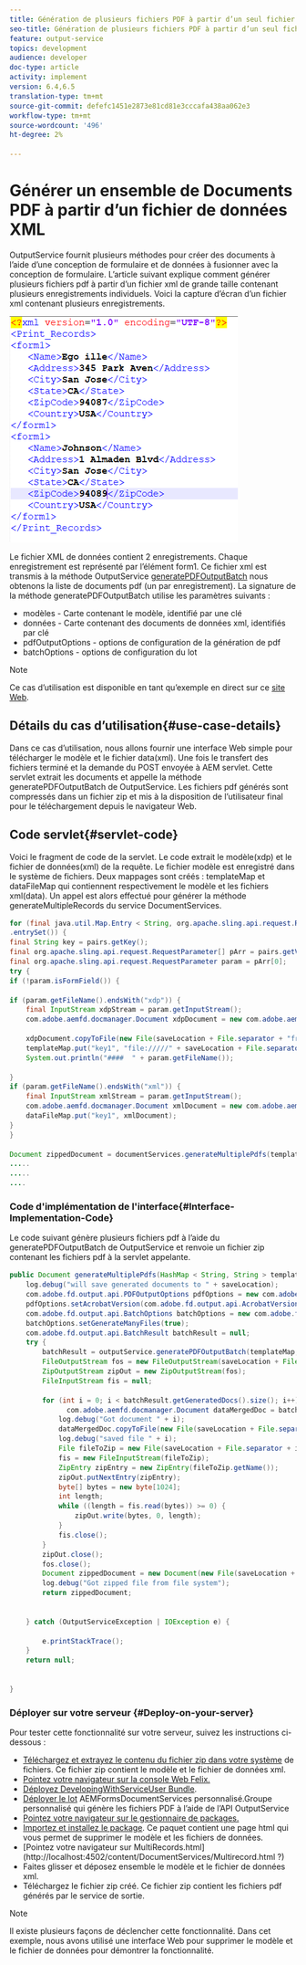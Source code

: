 ```yaml
---
title: Génération de plusieurs fichiers PDF à partir d’un seul fichier de données
seo-title: Génération de plusieurs fichiers PDF à partir d’un seul fichier de données
feature: output-service
topics: development
audience: developer
doc-type: article
activity: implement
version: 6.4,6.5
translation-type: tm+mt
source-git-commit: defefc1451e2873e81cd81e3cccafa438aa062e3
workflow-type: tm+mt
source-wordcount: '496'
ht-degree: 2%

---
```



# Générer un ensemble de Documents PDF à partir d’un fichier de données XML

OutputService fournit plusieurs méthodes pour créer des documents à l’aide d’une conception de formulaire et de données à fusionner avec la conception de formulaire. L’article suivant explique comment générer plusieurs fichiers pdf à partir d’un fichier xml de grande taille contenant plusieurs enregistrements individuels.
Voici la capture d’écran d’un fichier xml contenant plusieurs enregistrements.

![multi-record-xml](assets/multi-record-xml.PNG)

Le fichier XML de données contient 2 enregistrements. Chaque enregistrement est représenté par l’élément form1. Ce fichier xml est transmis à la méthode OutputService [generatePDFOutputBatch](https://helpx.adobe.com/aem-forms/6/javadocs/com/adobe/fd/output/api/OutputService.html) nous obtenons la liste de documents pdf (un par enregistrement).
La signature de la méthode generatePDFOutputBatch utilise les paramètres suivants :

* modèles - Carte contenant le modèle, identifié par une clé
* données - Carte contenant des documents de données xml, identifiés par clé
* pdfOutputOptions - options de configuration de la génération de pdf
* batchOptions - options de configuration du lot

>[!NOTE]
>
>Ce cas d’utilisation est disponible en tant qu’exemple en direct sur ce [site Web](https://forms.enablementadobe.com/content/samples/samples.html?query=0).

## Détails du cas d’utilisation{#use-case-details}

Dans ce cas d’utilisation, nous allons fournir une interface Web simple pour télécharger le modèle et le fichier data(xml). Une fois le transfert des fichiers terminé et la demande du POST envoyée à AEM servlet. Cette servlet extrait les documents et appelle la méthode generatePDFOutputBatch de OutputService. Les fichiers pdf générés sont compressés dans un fichier zip et mis à la disposition de l’utilisateur final pour le téléchargement depuis le navigateur Web.

## Code servlet{#servlet-code}

Voici le fragment de code de la servlet. Le code extrait le modèle(xdp) et le fichier de données(xml) de la requête. Le fichier modèle est enregistré dans le système de fichiers. Deux mappages sont créés : templateMap et dataFileMap qui contiennent respectivement le modèle et les fichiers xml(data). Un appel est alors effectué pour générer la méthode generateMultipleRecords du service DocumentServices.

```java
for (final java.util.Map.Entry < String, org.apache.sling.api.request.RequestParameter[] > pairs: params
.entrySet()) {
final String key = pairs.getKey();
final org.apache.sling.api.request.RequestParameter[] pArr = pairs.getValue();
final org.apache.sling.api.request.RequestParameter param = pArr[0];
try {
if (!param.isFormField()) {

if (param.getFileName().endsWith("xdp")) {
    final InputStream xdpStream = param.getInputStream();
    com.adobe.aemfd.docmanager.Document xdpDocument = new com.adobe.aemfd.docmanager.Document(xdpStream);

    xdpDocument.copyToFile(new File(saveLocation + File.separator + "fromui.xdp"));
    templateMap.put("key1", "file://///" + saveLocation + File.separator + "fromui.xdp");
    System.out.println("####  " + param.getFileName());

}
if (param.getFileName().endsWith("xml")) {
    final InputStream xmlStream = param.getInputStream();
    com.adobe.aemfd.docmanager.Document xmlDocument = new com.adobe.aemfd.docmanager.Document(xmlStream);
    dataFileMap.put("key1", xmlDocument);
}
}

Document zippedDocument = documentServices.generateMultiplePdfs(templateMap, dataFileMap,saveLocation);
.....
.....
....
```

### Code d&#39;implémentation de l&#39;interface{#Interface-Implementation-Code}

Le code suivant génère plusieurs fichiers pdf à l’aide du generatePDFOutputBatch de OutputService et renvoie un fichier zip contenant les fichiers pdf à la servlet appelante.

```java
public Document generateMultiplePdfs(HashMap < String, String > templateMap, HashMap < String, Document > dataFileMap, String saveLocation) {
    log.debug("will save generated documents to " + saveLocation);
    com.adobe.fd.output.api.PDFOutputOptions pdfOptions = new com.adobe.fd.output.api.PDFOutputOptions();
    pdfOptions.setAcrobatVersion(com.adobe.fd.output.api.AcrobatVersion.Acrobat_11);
    com.adobe.fd.output.api.BatchOptions batchOptions = new com.adobe.fd.output.api.BatchOptions();
    batchOptions.setGenerateManyFiles(true);
    com.adobe.fd.output.api.BatchResult batchResult = null;
    try {
        batchResult = outputService.generatePDFOutputBatch(templateMap, dataFileMap, pdfOptions, batchOptions);
        FileOutputStream fos = new FileOutputStream(saveLocation + File.separator + "zippedfile.zip");
        ZipOutputStream zipOut = new ZipOutputStream(fos);
        FileInputStream fis = null;

        for (int i = 0; i < batchResult.getGeneratedDocs().size(); i++) {
              com.adobe.aemfd.docmanager.Document dataMergedDoc = batchResult.getGeneratedDocs().get(i);
            log.debug("Got document " + i);
            dataMergedDoc.copyToFile(new File(saveLocation + File.separator + i + ".pdf"));
            log.debug("saved file " + i);
            File fileToZip = new File(saveLocation + File.separator + i + ".pdf");
            fis = new FileInputStream(fileToZip);
            ZipEntry zipEntry = new ZipEntry(fileToZip.getName());
            zipOut.putNextEntry(zipEntry);
            byte[] bytes = new byte[1024];
            int length;
            while ((length = fis.read(bytes)) >= 0) {
                zipOut.write(bytes, 0, length);
            }
            fis.close();
        }
        zipOut.close();
        fos.close();
        Document zippedDocument = new Document(new File(saveLocation + File.separator + "zippedfile.zip"));
        log.debug("Got zipped file from file system");
        return zippedDocument;


    } catch (OutputServiceException | IOException e) {

        e.printStackTrace();
    }
    return null;


}
```

### Déployer sur votre serveur {#Deploy-on-your-server}

Pour tester cette fonctionnalité sur votre serveur, suivez les instructions ci-dessous :

* [Téléchargez et extrayez le contenu du fichier zip dans votre système](assets/mult-records-template-and-xml-file.zip) de fichiers. Ce fichier zip contient le modèle et le fichier de données xml.
* [Pointez votre navigateur sur la console Web Felix.](http://localhost:4502/system/console/bundles)
* [Déployez DevelopingWithServiceUser Bundle](/help/forms/assets/common-osgi-bundles/DevelopingWithServiceUser.jar).
* [Déployer le lot](/help/forms/assets/common-osgi-bundles/AEMFormsDocumentServices.core-1.0-SNAPSHOT.jar) AEMFormsDocumentServices personnalisé.Groupe personnalisé qui génère les fichiers PDF à l’aide de l’API OutputService
* [Pointez votre navigateur sur le gestionnaire de packages.](http://localhost:4502/crx/packmgr/index.jsp)
* [Importez et installez le package](assets/generate-multiple-pdf-from-xml.zip). Ce paquet contient une page html qui vous permet de supprimer le modèle et les fichiers de données.
* [Pointez votre navigateur sur MultiRecords.html](http://localhost:4502/content/DocumentServices/Multirecord.html ?)
* Faites glisser et déposez ensemble le modèle et le fichier de données xml.
* Téléchargez le fichier zip créé. Ce fichier zip contient les fichiers pdf générés par le service de sortie.

>[!NOTE]
>Il existe plusieurs façons de déclencher cette fonctionnalité. Dans cet exemple, nous avons utilisé une interface Web pour supprimer le modèle et le fichier de données pour démontrer la fonctionnalité.

